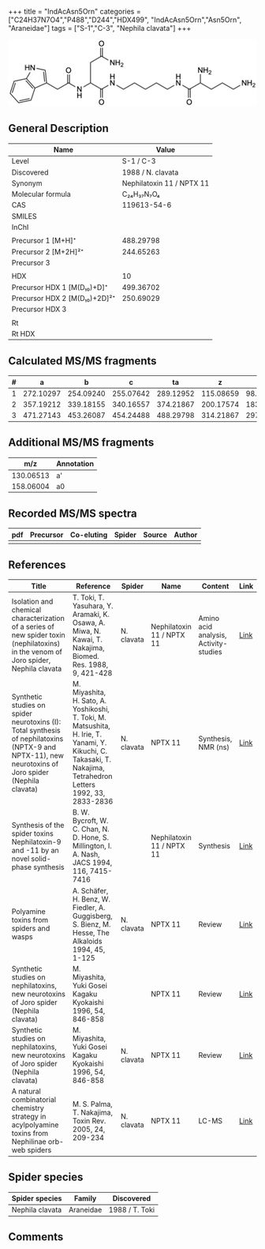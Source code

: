 +++
title = "IndAcAsn5Orn"
categories = ["C24H37N7O4","P488","D244","HDX499",
"IndAcAsn5Orn","Asn5Orn",
"Araneidae"]
tags = ["S-1","C-3",
"Nephila clavata"]
+++

![](/img/IndAcAsn5Orn.png)

## General Description

| Name                         | Value                     |
|------------------------------|---------------------------|
| Level                        | S-1 / C-3                       |
| Discovered                   | 1988 / N. clavata         |
| Synonym                      | Nephilatoxin 11 / NPTX 11 |
| Molecular formula            | C₂₄H₃₇N₇O₄                |
| CAS                          | 119613-54-6               |
| SMILES |   |
| InChI  |   |
|                              |                           |
| Precursor 1 [M+H]⁺           | 488.29798                 |
| Precursor 2 [M+2H]²⁺         | 244.65263                 |
| Precursor 3                  |                           |
|                              |                           |
| HDX                          | 10                        |
| Precursor HDX 1 [M(D₁₀)+D]⁺   | 499.36702                 |
| Precursor HDX 2 [M(D₁₀)+2D]²⁺ | 250.69029                 |
| Precursor HDX 3              |                           |
|                              |                           |
| Rt                           |                           |
| Rt HDX                       |                           |

## Calculated MS/MS fragments

| # | a         | b         | c         | ta        | z         | y         | tz        |
|---|-----------|-----------|-----------|-----------|-----------|-----------|-----------|
| 1 | 272.10297 | 254.09240 | 255.07642 | 289.12952 | 115.08659 | 98.06004 | 132.11314 |
| 2 | 357.19212 | 339.18155 | 340.16557 | 374.21867 | 200.17574 | 183.14919 | 217.20229 |
| 3 | 471.27143 | 453.26087 | 454.24488 | 488.29798 | 314.21867 | 297.19212 | 331.24522 |

## Additional MS/MS fragments

| m/z       | Annotation |
|-----------|------------|
| 130.06513 | a'         |
| 158.06004 | a0         |

## Recorded MS/MS spectra

| pdf | Precursor | Co-eluting | Spider | Source | Author |
|-----|-----------|------------|--------|--------|--------|
|     |           |            |        |        |        |

## References

| Title                                                                                                                                                | Reference                                                                                                                                                       | Spider     | Name                      | Content                               | Link                                                                                                   |
|------------------------------------------------------------------------------------------------------------------------------------------------------|-----------------------------------------------------------------------------------------------------------------------------------------------------------------|------------|---------------------------|---------------------------------------|--------------------------------------------------------------------------------------------------------|
| Isolation and chemical characterization of a series of new spider toxin (nephilatoxins) in the venom of Joro spider, Nephila clavata                 | T. Toki, T. Yasuhara, Y. Aramaki, K. Osawa, A. Miwa, N. Kawai, T. Nakajima, Biomed. Res. 1988, 9, 421-428                                                       | N. clavata | Nephilatoxin 11 / NPTX 11 | Amino acid analysis, Activity-studies | [Link](https://www.jstage.jst.go.jp/article/biomedres/9/6/9_421/_article)                              |
| Synthetic studies on spider neurotoxins (I): Total synthesis of nephilatoxins (NPTX-9 and NPTX-11), new neurotoxins of Joro spider (Nephila clavata) | M. Miyashita, H. Sato, A. Yoshikoshi, T. Toki, M. Matsushita, H. Irie, T. Yanami, Y. Kikuchi, C. Takasaki, T. Nakajima, Tetrahedron Letters 1992, 33, 2833-2836 | N. clavata | NPTX 11                   | Synthesis, NMR (ns)                   | [Link](https://www.sciencedirect.com/science/article/pii/S0040403900788733)                            |
| Synthesis of the spider toxins Nephilatoxin-9 and -11 by an novel solid-phase synthesis                                                              | B. W. Bycroft, W. C. Chan, N. D. Hone, S. Millington, I. A. Nash, JACS 1994, 116, 7415-7416                                                                     |            | Nephilatoxin 11 / NPTX 11 | Synthesis                             | [Link](https://pubs.acs.org/doi/abs/10.1021/ja00095a058)                                               |
| Polyamine toxins from spiders and wasps                                                                                                              | A. Schäfer, H. Benz, W. Fiedler, A. Guggisberg, S. Bienz, M. Hesse, The Alkaloids 1994, 45, 1-125                                                               | N. clavata | NPTX 11                   | Review                                | [Link](https://www.sciencedirect.com/science/article/pii/S009995980860276X)                            |
| Synthetic studies on nephilatoxins, new neurotoxins of Joro spider (Nephila clavata)                                                                 | M. Miyashita, Yuki Gosei Kagaku Kyokaishi 1996, 54, 846-858                                                                                                     |            | NPTX 11                   | Review                                | [Link](https://www.jstage.jst.go.jp/article/yukigoseikyokaishi1943/54/10/54_10_846/_article/-char/ja/) |
| Synthetic studies on nephilatoxins, new neurotoxins of Joro spider (Nephila clavata)                                                                 | M. Miyashita, Yuki Gosei Kagaku Kyokaishi 1996, 54, 846-858                                                                                                     | N. clavata | NPTX 11                   | Review                                | [Link](https://www.jstage.jst.go.jp/article/yukigoseikyokaishi1943/54/10/54_10_846/_article/-char/ja/) |
| A natural combinatorial chemistry strategy in acylpolyamine toxins from Nephilinae orb-web spiders                                                   | M. S. Palma, T. Nakajima, Toxin Rev. 2005, 24, 209-234                                                                                                          | N. clavata | NPTX 11                   | LC-MS                                 | [Link](https://www.tandfonline.com/doi/abs/10.1081/TXR-200057857)                                      |

## Spider species

| Spider species  | Family    | Discovered     |
|-----------------|-----------|----------------|
| Nephila clavata | Araneidae | 1988 / T. Toki |

## Comments